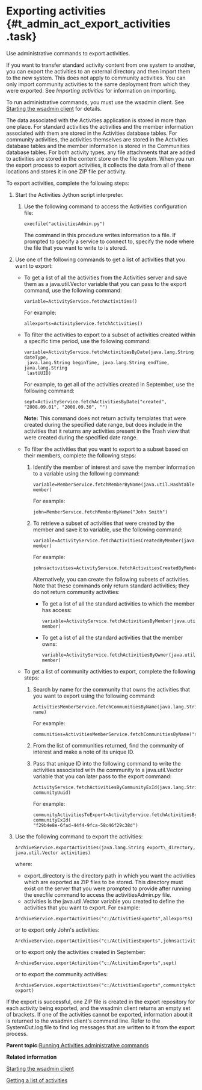 # Exporting activities {#t_admin_act_export_activities .task}

Use administrative commands to export activities.

If you want to transfer standard activity content from one system to another, you can export the activities to an external directory and then import them to the new system. This does not apply to community activities. You can only import community activities to the same deployment from which they were exported. See *Importing activities* for information on importing.

To run administrative commands, you must use the wsadmin client. See [Starting the wsadmin client](t_admin_wsadmin_starting.md) for details.

The data associated with the Activities application is stored in more than one place. For standard activities the activities and the member information associated with them are stored in the Activities database tables. For community activities, the activities themselves are stored in the Activities database tables and the member information is stored in the Communities database tables. For both activity types, any file attachments that are added to activities are stored in the content store on the file system. When you run the export process to export activities, it collects the data from all of these locations and stores it in one ZIP file per activity.

To export activities, complete the following steps:

1.  Start the Activities Jython script interpreter.

    1.  Use the following command to access the Activities configuration file:

        ```
        execfile("activitiesAdmin.py")
        ```

        The command in this procedure writes information to a file. If prompted to specify a service to connect to, specify the node where the file that you want to write to is stored.

2.  Use one of the following commands to get a list of activities that you want to export:

    -   To get a list of all the activities from the Activities server and save them as a java.util.Vector variable that you can pass to the export command, use the following command:

        ```
        variable=ActivityService.fetchActivities()
        ```

        For example:

        ```
        allexports=ActivityService.fetchActivities()
        ```

    -   To filter the activities to export to a subset of activities created within a specific time period, use the following command:

        ```
        variable=ActivityService.fetchActivitiesByDate(java.lang.String dateType, 
         java.lang.String beginTime, java.lang.String endTime, java.lang.String 
         lastUUID)
        ```

        For example, to get all of the activities created in September, use the following command:

        ```
        sept=ActivityService.fetchActivitiesByDate("created", "2008.09.01", "2008.09.30", "")
        ```

        **Note:** This command does not return activity templates that were created during the specified date range, but does include in the activities that it returns any activities present in the Trash view that were created during the specified date range.

    -   To filter the activities that you want to export to a subset based on their members, complete the following steps:
        1.  Identify the member of interest and save the member information to a variable using the following command:

            ```
            variable=MemberService.fetchMemberByName(java.util.Hashtable member)
            ```

            For example:

            ```
            john=MemberService.fetchMemberByName("John Smith")
            ```

        2.  To retrieve a subset of activities that were created by the member and save it to variable, use the following command:

            ```
            variable=ActivityService.fetchActivitiesCreatedByMember(java.util.Hashtable member)
            ```

            For example:

            ```
            johnsactivities=ActivityService.fetchActivitiesCreatedByMember(john)
            ```

            Alternatively, you can create the following subsets of activities. Note that these commands only return standard activities; they do not return community activities:

            -   To get a list of all the standard activities to which the member has access:

                ```
                variable=ActivityService.fetchActivitiesByMember(java.util.Hashtable member)
                ```

            -   To get a list of all the standard activities that the member owns:

                ```
                variable=ActivityService.fetchActivitiesByOwner(java.util.Hashtable member)
                ```

    -   To get a list of community activities to export, complete the following steps:
        1.  Search by name for the community that owns the activities that you want to export using the following command:

            ```
            ActivitiesMemberService.fetchCommunitiesByName(java.lang.String name)
            ```

            For example:

            ```
            communities=ActivitiesMemberService.fetchCommunitiesByName("sales")
            ```

        2.  From the list of communities returned, find the community of interest and make a note of its unique ID.
        3.  Pass that unique ID into the following command to write the activities associated with the community to a java.util.Vector variable that you can later pass to the export command:

            ```
            ActivityService.fetchActivitiesByCommunityExId(java.lang.String communityUuid)
            ```

            For example:

            ```
            communityActivitiesToExport=ActivityService.fetchActivitiesBy communityExId(
            "f29b4e8e-6fad-44f4-9fca-58c46f29c38d")
            ```

3.  Use the following command to export the activities:

    ```
    ArchiveService.exportActivities(java.lang.String export\_directory, java.util.Vector activities)
    ```

    where:

    -   export\_directory is the directory path in which you want the activities which are exported as ZIP files to be stored. This directory must exist on the server that you were prompted to provide after running the execfile command to access the activitiesAdmin.py file.
    -   activities is the java.util.Vector variable you created to define the activities that you want to export.
    For example:

    ```
    ArchiveService.exportActivities("c:/ActivitiesExports",allexports)
    ```

    or to export only John's activities:

    ```
    ArchiveService.exportActivities("c:/ActivitiesExports",johnsactivities)
    ```

    or to export only the activities created in September:

    ```
    ArchiveService.exportActivities("c:/ActivitiesExports",sept)
    ```

    or to export the community activities:

    ```
    ArchiveService.exportActivities("c:/ActivitiesExports",communityActivitiesTo export)
    ```


If the export is successful, one ZIP file is created in the export repository for each activity being exported, and the wsadmin client returns an empty set of brackets. If one of the activities cannot be exported, information about it is returned to the wsadmin client's command line. Refer to the SystemOut.log file to find log messages that are written to it from the export process.

**Parent topic:**[Running Activities administrative commands](../admin/t_admin_act_change_admin_props.md)

**Related information**  


[Starting the wsadmin client](../admin/t_admin_wsadmin_starting.md)

[Getting a list of activities](../admin/t_admin_act_fetch_activities.md)


